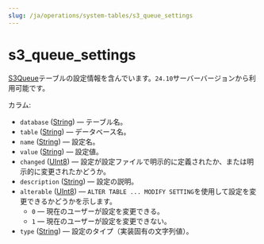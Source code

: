 ```yaml
---
slug: /ja/operations/system-tables/s3_queue_settings
---
```

# s3_queue_settings

[S3Queue](../../engines/table-engines/integrations/s3queue.md)テーブルの設定情報を含んでいます。`24.10`サーバーバージョンから利用可能です。

カラム:

- `database` ([String](../../sql-reference/data-types/string.md)) — テーブル名。
- `table` ([String](../../sql-reference/data-types/string.md)) — データベース名。
- `name` ([String](../../sql-reference/data-types/string.md)) — 設定名。
- `value` ([String](../../sql-reference/data-types/string.md)) — 設定値。
- `changed` ([UInt8](../../sql-reference/data-types/int-uint.md#uint-ranges)) — 設定が設定ファイルで明示的に定義されたか、または明示的に変更されたかどうか。
- `description` ([String](../../sql-reference/data-types/string.md)) — 設定の説明。
- `alterable` ([UInt8](../../sql-reference/data-types/int-uint.md#uint-ranges)) — `ALTER TABLE ... MODIFY SETTING`を使用して設定を変更できるかどうかを示します。
  - `0` — 現在のユーザーが設定を変更できる。
  - `1` — 現在のユーザーが設定を変更できない。
- `type` ([String](../../sql-reference/data-types/string.md)) — 設定のタイプ（実装固有の文字列値）。
